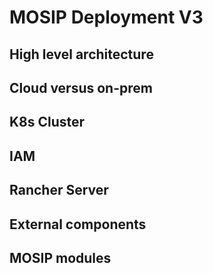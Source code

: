 # MOSIP Deployment V3

## High level architecture

## Cloud versus on-prem

## K8s Cluster

## IAM 

## Rancher Server

## External components

## MOSIP modules  

